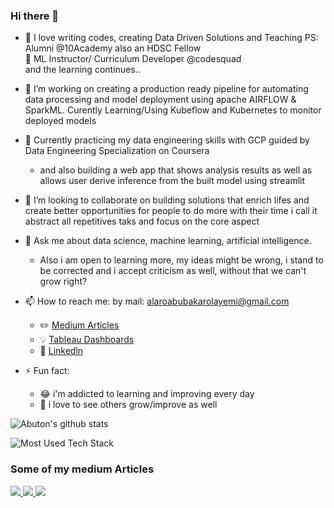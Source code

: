 ### Hi there 👋

- :book: I love writing codes, creating Data Driven Solutions and Teaching PS: Alumni @10Academy also an HDSC Fellow <br>
                :eyes: ML Instructor/ Curriculum Developer @codesquad <br>
               and the learning continues..

- 🔭 I’m working on creating a production ready pipeline for automating data processing and model deployment using apache AIRFLOW & SparkML. Curently Learning/Using Kubeflow and Kubernetes to monitor deployed models
- 🌱 Currently practicing my data engineering skills with GCP guided by Data Engineering Specialization on Coursera
  - and also building a web app that shows analysis results as well as allows user derive inference from the built model using streamlit
- 👯 I’m looking to collaborate on building solutions that enrich lifes and create better opportunities for people to do more with their time i call it abstract all repetitives taks and focus on the core aspect
- 💬 Ask me about data science, machine learning, artificial intelligence.
  - Also i am open to learning more, my ideas might be wrong, i stand to be corrected and i accept criticism as well, without that we can't grow right?
- 📫 How to reach me: by mail: alaroabubakarolayemi@gmail.com
  - :pencil2: [Medium Articles](https://medium.com/@alaroabubakarolayemi_17412)
  - :bulb: [Tableau Dashboards](https://public.tableau.com/profile/abubakar.alaro3266#!/)
  - :office: [Linkedln](https://www.linkedln.com/in/abubakar-olayemi-alaro)
- ⚡ Fun fact: 
  - :joy: i'm addicted to learning and improving every day
  - :pencil: i love to see others grow/improve as well
 
 ![Abuton's github stats](https://github-readme-stats.vercel.app/api?username=Abuton&count_private=true&show_icons=true&theme=radical&hide_rank=false)
 
 ![Most Used Tech Stack](https://github-readme-stats.vercel.app/api/top-langs/?username=Abuton)
 
 ### Some of my medium Articles
<a target="_blank" href="https://gtihub-readme-medium-recent-article.vercel.app/medium/@alaroabubakarolayemi_17412"><img src="https://github-readme-medium-recent-article.vercel.app/medium/@alaroabubakarolayemi_17412/0">
<a target="_blank" href="https://gtihub-readme-medium-recent-article.vercel.app/medium/@alaroabubakarolayemi_17412"><img src="https://github-readme-medium-recent-article.vercel.app/medium/@alaroabubakarolayemi_17412/1">
<a target="_blank" href="https://gtihub-readme-medium-recent-article.vercel.app/medium/@alaroabubakarolayemi_17412"><img src="https://github-readme-medium-recent-article.vercel.app/medium/@alaroabubakarolayemi_17412/2">
